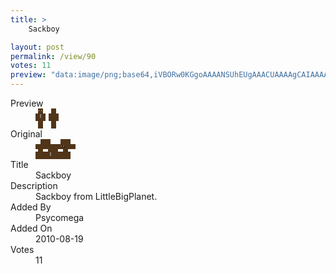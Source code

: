 ```yaml
---
title: >
    Sackboy

layout: post
permalink: /view/90
votes: 11
preview: "data:image/png;base64,iVBORw0KGgoAAAANSUhEUgAAACUAAAAgCAIAAAAaMSbnAAAABnRSTlMA/wD/AP5AXyvrAAAAxklEQVRIiWP8//8fAwz4m4ozYAMbT7/EKo4GiNHOhCzByyqIlSQSEKMdxb7Pv99jJYkExGhH99/G06/gToOziQTE+I8FzYH+pmKYbCIBOf4j6EA8YCjEH0EH4gHEaGf0MxEl3kQGjLyIK8/hAkxYHSVhFOid2kLQsVgV4CeZsAa6sbHx2bNnMcUx7cMVZ7hI7P47e/assbHxqP+Gqv+2zq75evkALfw3OPIfHnLUf/j9N9p+IRoMxvpv1H/E2zfqv1H/Udt/AB25ghD/n93TAAAAAElFTkSuQmCC"
---
```

<dl class="side-by-side">
<dt>Preview</dt>
<dd>
    <img class="preview" src="data:image/png;base64,iVBORw0KGgoAAAANSUhEUgAAACUAAAAgCAIAAAAaMSbnAAAABnRSTlMA/wD/AP5AXyvrAAAAxklEQVRIiWP8//8fAwz4m4ozYAMbT7/EKo4GiNHOhCzByyqIlSQSEKMdxb7Pv99jJYkExGhH99/G06/gToOziQTE+I8FzYH+pmKYbCIBOf4j6EA8YCjEH0EH4gHEaGf0MxEl3kQGjLyIK8/hAkxYHSVhFOid2kLQsVgV4CeZsAa6sbHx2bNnMcUx7cMVZ7hI7P47e/assbHxqP+Gqv+2zq75evkALfw3OPIfHnLUf/j9N9p+IRoMxvpv1H/E2zfqv1H/Udt/AB25ghD/n93TAAAAAElFTkSuQmCC">
</dd>
<dt>Original</dt>
<dd>
    <img class="preview" src="data:image/png;base64,iVBORw0KGgoAAAANSUhEUgAAAEAAAAAgCAYAAACinX6EAAAAvElEQVR42u2WMQ6AIAxFOYGbV3BydHF39gLu3InTqjXROKAmVhTwNSE/DEDaPppvzEX0TTlqllHG1++boa2Wi+5q6u9DAARAAARAQNYEaCuc+lJXOHWFgBQ6JTH/1sN99gRIsmvCvj0zgBkAAc/5BK2zCu3cfGe6utg0uPP72rn5zkniqwb3/rERsO/+K94/NgLUBch+yofu2Jlaa0fnXFxT/k0CJHkpAgRAAARAwC8JiNLr4wMgAAIgYBcTWyj3Pwu89oQAAAAASUVORK5CYII=">
</dd>
<dt>Title</dt>
<dd>Sackboy</dd>
<dt>Description</dt>
<dd>Sackboy from LittleBigPlanet.</dd>
<dt>Added By</dt>
<dd>Psycomega</dd>
<dt>Added On</dt>
<dd>2010-08-19</dd>
<dt>Votes</dt>
<dd>11</dd>
</dl>
